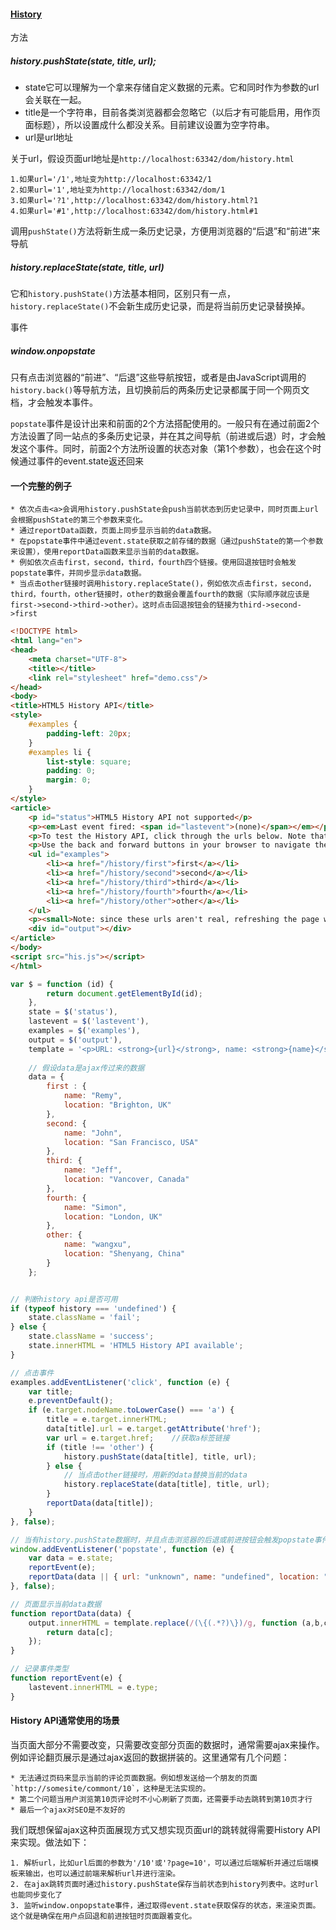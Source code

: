 #### [History](https://developer.mozilla.org/en-US/docs/Web/API/History)

方法

##### history.pushState(state, title, url);

* state它可以理解为一个拿来存储自定义数据的元素。它和同时作为参数的url会关联在一起。
* title是一个字符串，目前各类浏览器都会忽略它（以后才有可能启用，用作页面标题），所以设置成什么都没关系。目前建议设置为空字符串。
* url是url地址

关于url，假设页面url地址是`http://localhost:63342/dom/history.html`

    1.如果url='/1',地址变为http://localhost:63342/1
    2.如果url='1',地址变为http://localhost:63342/dom/1
    3.如果url='?1',http://localhost:63342/dom/history.html?1
    4.如果url='#1',http://localhost:63342/dom/history.html#1

调用`pushState()`方法将新生成一条历史记录，方便用浏览器的“后退”和“前进”来导航

##### history.replaceState(state, title, url)

它和`history.pushState()`方法基本相同，区别只有一点，`history.replaceState()`不会新生成历史记录，而是将当前历史记录替换掉。

事件

##### window.onpopstate

只有点击浏览器的“前进”、“后退”这些导航按钮，或者是由JavaScript调用的`history.back()`等导航方法，且切换前后的两条历史记录都属于同一个网页文档，才会触发本事件。

`popstate`事件是设计出来和前面的2个方法搭配使用的。一般只有在通过前面2个方法设置了同一站点的多条历史记录，并在其之间导航（前进或后退）时，才会触发这个事件。同时，前面2个方法所设置的状态对象（第1个参数），也会在这个时候通过事件的event.state返还回来

#### 一个完整的例子

    * 依次点击<a>会调用history.pushState会push当前状态到历史记录中，同时页面上url会根据pushState的第三个参数来变化。
    * 通过reportData函数，页面上同步显示当前的data数据。
    * 在popstate事件中通过event.state获取之前存储的数据（通过pushState的第一个参数来设置），使用reportData函数来显示当前的data数据。
    * 例如依次点击first，second，third，fourth四个链接。使用回退按钮时会触发popstate事件，并同步显示data数据。
    * 当点击other链接时调用history.replaceState()，例如依次点击first，second，third，fourth，other链接时，other的数据会覆盖fourth的数据（实际顺序就应该是first->second->third->other）。这时点击回退按钮会的链接为third->second->first

```html
<!DOCTYPE html>
<html lang="en">
<head>
    <meta charset="UTF-8">
    <title></title>
    <link rel="stylesheet" href="demo.css"/>
</head>
<body>
<title>HTML5 History API</title>
<style>
    #examples {
        padding-left: 20px;
    }
    #examples li {
        list-style: square;
        padding: 0;
        margin: 0;
    }
</style>
<article>
    <p id="status">HTML5 History API not supported</p>
    <p><em>Last event fired: <span id="lastevent">(none)</span></em></p>
    <p>To test the History API, click through the urls below. Note that none of these urls point to <em>real</em> pages. JavaScript will intercept these clicks, load data and the browser address bar will <em>appear</em> to change - but this is the History API in action!</p>
    <p>Use the back and forward buttons in your browser to navigate the history.</p>
    <ul id="examples">
        <li><a href="/history/first">first</a></li>
        <li><a href="/history/second">second</a></li>
        <li><a href="/history/third">third</a></li>
        <li><a href="/history/fourth">fourth</a></li>
        <li><a href="/history/other">other</a></li>
    </ul>
    <p><small>Note: since these urls aren't real, refreshing the page will land on an invalid url.</small></p>
    <div id="output"></div>
</article>
</body>
<script src="his.js"></script>
</html>
```

```javascript
var $ = function (id) {
        return document.getElementById(id);
    },
    state = $('status'),
    lastevent = $('lastevent'),
    examples = $('examples'),
    output = $('output'),
    template = '<p>URL: <strong>{url}</strong>, name: <strong>{name}</strong>, location: <strong>{location}</strong></p>',
    
    // 假设data是ajax传过来的数据
    data = {
        first : {
            name: "Remy",
            location: "Brighton, UK"
        },
        second: {
            name: "John",
            location: "San Francisco, USA"
        },
        third: {
            name: "Jeff",
            location: "Vancover, Canada"
        },
        fourth: {
            name: "Simon",
            location: "London, UK"
        },
        other: {
            name: "wangxu",
            location: "Shenyang, China"
        }
    };


// 判断history api是否可用
if (typeof history === 'undefined') {
    state.className = 'fail';
} else {
    state.className = 'success';
    state.innerHTML = 'HTML5 History API available';
}

// 点击事件
examples.addEventListener('click', function (e) {
    var title;
    e.preventDefault();
    if (e.target.nodeName.toLowerCase() === 'a') {
        title = e.target.innerHTML;
        data[title].url = e.target.getAttribute('href');
        var url = e.target.href;    //获取a标签链接
        if (title !== 'other') {
            history.pushState(data[title], title, url);
        } else {
            // 当点击other链接时，用新的data替换当前的data
            history.replaceState(data[title], title, url);
        }
        reportData(data[title]);
    }
}, false);

// 当有history.pushState数据时，并且点击浏览器的后退或前进按钮会触发popstate事件
window.addEventListener('popstate', function (e) {
    var data = e.state;
    reportEvent(e);
    reportData(data || { url: "unknown", name: "undefined", location: "undefined" });
}, false);

// 页面显示当前data数据
function reportData(data) {
    output.innerHTML = template.replace(/(\{(.*?)\})/g, function (a,b,c) {
        return data[c];
    });
}

// 记录事件类型
function reportEvent(e) {
    lastevent.innerHTML = e.type;
}
```

#### History API通常使用的场景

当页面大部分不需要改变，只需要改变部分页面的数据时，通常需要ajax来操作。例如评论翻页展示是通过ajax返回的数据拼装的。这里通常有几个问题：

    * 无法通过页码来显示当前的评论页面数据。例如想发送给一个朋友的页面`http://somesite/commont/10`，这种是无法实现的。
    * 第二个问题当用户浏览第10页评论时不小心刷新了页面，还需要手动去跳转到第10页才行
    * 最后一个ajax对SEO是不友好的

我们既想保留ajax这种页面展现方式又想实现页面url的跳转就得需要History API来实现。做法如下：

    1. 解析url，比如url后面的参数为'/10'或'?page=10'，可以通过后端解析并通过后端模板来输出，也可以通过前端来解析url并进行渲染。
    2. 在ajax跳转页面时通过history.pushState保存当前状态到history列表中。这时url也能同步变化了
    3. 监听window.onpopstate事件，通过取得event.state获取保存的状态，来渲染页面。这个就是确保在用户点回退和前进按钮时页面跟着变化。


